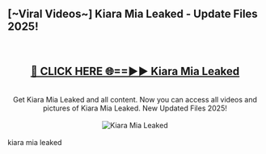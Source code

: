 <h2>[~Viral Videos~] Kiara Mia Leaked - Update Files 2025!</h2>
<br>
<div align="center">
<h2><a href="https://betterlinks.top/A2PfLJ" rel="nofollow">🔴 CLICK HERE 🌐==►► Kiara Mia Leaked</a></h2>
<br>
Get Kiara Mia Leaked and all content. Now you can access all videos and pictures of Kiara Mia Leaked. New Updated Files 2025!
<br>
<br>
<a href="https://betterlinks.top/A2PfLJ" rel="nofollow" data-target="animated-image.originalLink"><img src="https://i.ibb.co.com/WyWwxjT/player-gif2.gif" alt="Kiara Mia Leaked" style="max-width: 100%; display: inline-block;" data-target="animated-image.originalImage"></a>
</div>
<br>
kiara mia leaked
